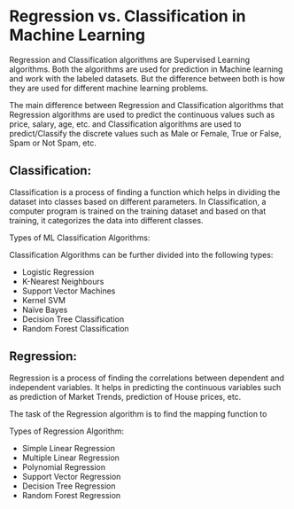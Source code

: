 # Regression vs. Classification in Machine Learning

Regression and Classification algorithms are Supervised Learning algorithms. Both the algorithms are used for prediction in Machine learning and work with the labeled datasets. But the difference between both is how they are used for different machine learning problems.

The main difference between Regression and Classification algorithms that Regression algorithms are used to predict the continuous values such as price, salary, age, etc. and Classification algorithms are used to predict/Classify the discrete values such as Male or Female, True or False, Spam or Not Spam, etc.

## Classification:

Classification is a process of finding a function which helps in dividing the dataset into classes based on different parameters. In Classification, a computer program is trained on the training dataset and based on that training, it categorizes the data into different classes.

Types of ML Classification Algorithms:

Classification Algorithms can be further divided into the following types:

- Logistic Regression
- K-Nearest Neighbours
- Support Vector Machines
- Kernel SVM
- Naïve Bayes
- Decision Tree Classification
- Random Forest Classification

## Regression:

Regression is a process of finding the correlations between dependent and independent variables. It helps in predicting the continuous variables such as prediction of Market Trends, prediction of House prices, etc.

The task of the Regression algorithm is to find the mapping function to

Types of Regression Algorithm:

- Simple Linear Regression
- Multiple Linear Regression
- Polynomial Regression
- Support Vector Regression
- Decision Tree Regression
- Random Forest Regression
